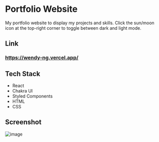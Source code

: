 # Portfolio Website

My portfolio website to display my projects and skills. Click the sun/moon icon at the top-right corner to toggle between dark and light mode.

## Link
### https://wendy-ng.vercel.app/

## Tech Stack

- React
- Chakra UI
- Styled Components
- HTML
- CSS

## Screenshot
![image](https://user-images.githubusercontent.com/71687298/190548542-9d68ccc2-69b0-442f-b206-aa4f5d872374.png)
